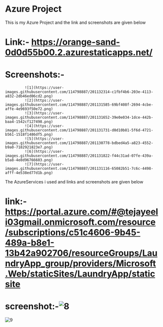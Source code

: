# Azure Project
This is my Azure Project and the link and screenshots are given below
# Link:- https://orange-sand-0d0d55b00.2.azurestaticapps.net/
# Screenshots:-
             ![1](https://user-images.githubusercontent.com/114798887/201132314-c1fbf4b6-203e-4113-a832-2db46ed06cd2.png)
             ![2](https://user-images.githubusercontent.com/114798887/201131585-69bf408f-2694-4cbe-affe-4e9693f50e72.png)
             ![3](https://user-images.githubusercontent.com/114798887/201131652-39e0e034-1dce-442b-baa4-1542cf127498.png)
             ![4](https://user-images.githubusercontent.com/114798887/201131731-d0d10b81-5f6d-4721-b561-1518f1486df5.png)
             ![5](https://user-images.githubusercontent.com/114798887/201130778-bdbed4a5-a823-4552-b9a0-7182921823e7.png)
             ![6](https://user-images.githubusercontent.com/114798887/201131822-f44c31ad-07fe-439a-b5a8-4e8d96766603.png)
             ![7](https://user-images.githubusercontent.com/114798887/201131116-65082b51-7c6c-4498-afff-4e538ed77d1b.png)
The AzureServices i used and links and screenshots are given below
# link:-https://portal.azure.com/#@tejayeeli03gmail.onmicrosoft.com/resource/subscriptions/c51c4606-9b45-489a-b8e1-13b42a902706/resourceGroups/LaundryApp_group/providers/Microsoft.Web/staticSites/LaundryApp/staticsite
# screenshot:-![8](https://user-images.githubusercontent.com/114798887/201129622-368a2031-439e-4abe-bc0b-2d73633ec2f9.png)      
 ![9](https://user-images.githubusercontent.com/114798887/201134140-2c850374-d3c3-405a-b1b2-5ab42f152d56.png)

 

